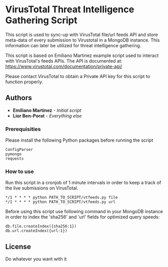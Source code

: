 # VirusTotal Threat Intelligence Gathering Script

This script is used to sync-up with VirusTotal file/url feeds API and store meta-data of every submission to Virustotal in a MongoDB instance. This information can later be utilized for threat intelligence gathering.

This script is based on Emiliano Martinez example script used to interact with VirusTotal's
feeds APIs. The API is documented at: https://www.virustotal.com/documentation/private-api/

Please contact VirusTotal to obtain a Private API key for this script to function properly.

## Authors

* **Emiliano Martinez** - *Initial script*
* **Lior Ben-Porat** - *Everything else*


### Prerequisities

Please install the following Python packages before running the script

```
ConfigParser
pymongo
requests
```

### How to use

Run this script in a cronjob of 1 minute intervals in order to keep a track of the live submissions on VirusTotal.
```
*/1 * * * * python PATH_TO_SCRIPT/vtfeeds.py file
*/1 * * * * python PATH_TO_SCRIPT/vtfeeds.py url
```
Before using this script use following command in your MongoDB instance in order to index the 'sha256' and 'url' fields for optimized query speeds:
```
db.file.createIndex({sha256:1})
db.url.createIndex({url:1})
```

## License

Do whatever you want with it
